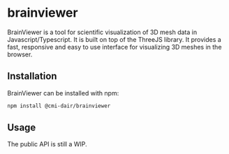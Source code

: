 # brainviewer

BrainViewer is a tool for scientific visualization of 3D mesh data in
Javascript/Typescript. It is built on top of the ThreeJS library. It provides a fast, responsive
and easy to use interface for visualizing 3D meshes in the browser.

## Installation

BrainViewer can be installed with npm:

```bash
npm install @cmi-dair/brainviewer
```

## Usage

The public API is still a WIP.
